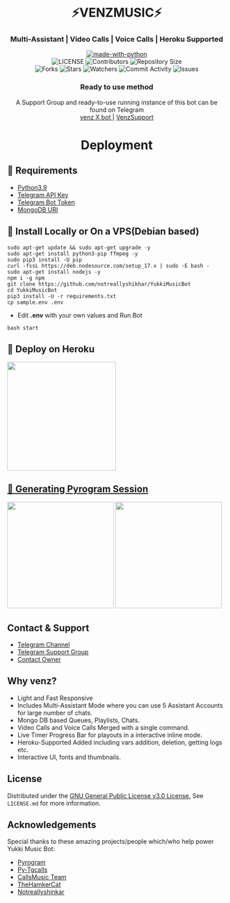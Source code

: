 <h1 align= center><b>⚡VENZMUSIC⚡</b></h1>
<h3 align = center> Multi-Assistant | Video Calls | Voice Calls | Heroku Supported</h3>

<p align="center">
<a href="https://python.org"><img src="http://forthebadge.com/images/badges/made-with-python.svg" alt="made-with-python"></a>
<br>
    <img src="https://img.shields.io/github/license/eldy020502/officialvenz?style=for-the-badge" alt="LICENSE">
    <img src="https://img.shields.io/github/contributors/eldy020502/officialvenz?style=for-the-badge" alt="Contributors">
    <img src="https://img.shields.io/github/repo-size/eldy020502/officialvenz?style=for-the-badge" alt="Repository Size"> <br>
    <img src="https://img.shields.io/github/forks/eldy020502/officialvenz?style=for-the-badge" alt="Forks">
    <img src="https://img.shields.io/github/stars/eldy020502/officialvenz?style=for-the-badge" alt="Stars">
    <img src="https://img.shields.io/github/watchers/eldy020502/officialvenz?style=for-the-badge" alt="Watchers">
    <img src="https://img.shields.io/github/commit-activity/w/eldy020502/officialvenz?style=for-the-badge" alt="Commit Activity">
    <img src="https://img.shields.io/github/issues/eldy020502/officialvenz?style=for-the-badge" alt="Issues">
</p>

<h3 align="center">
    Ready to use method
</h3>

<p align="center">
    A Support Group and ready-to-use running instance of this bot can be found on Telegram <br>
    <a href="https://t.me/venzastreambot"> venz X bot </a> |
    <a href="https://t.me/justvenzzz"> VenzSupport </a>
</p>
    
<h1 align="center">
   Deployment
</h1>

## 🔗 Requirements

- [Python3.9](https://www.python.org/downloads/release/python-390/)
- [Telegram API Key](https://docs.pyrogram.org/intro/setup#api-keys)
- [Telegram Bot Token](https://t.me/botfather)
- [MongoDB URI](https://telegra.ph/How-To-get-Mongodb-URI-04-06)


## 🔗 Install Locally or On a VPS(Debian based)

```console
sudo apt-get update && sudo apt-get upgrade -y
sudo apt-get install python3-pip ffmpeg -y
sudo pip3 install -U pip
curl -fssL https://deb.nodesource.com/setup_17.x | sudo -E bash -
sudo apt-get install nodejs -y
npm i -g npm
git clone https://github.com/notreallyshikhar/YukkiMusicBot
cd YukkiMusicBot
pip3 install -U -r requirements.txt
cp sample.env .env
```

- Edit <b>.env</b> with your own values and Run Bot

```console
bash start
```

## 🔗 Deploy on Heroku
<p>
<a href="https://dashboard.heroku.com/new?template=https://github.com/eldy020502/officialvenz/"><img src="https://img.shields.io/badge/Deploy%20To%20Heroku-blueviolet?style=for-the-badge&logo=heroku" width="250""/</a>  </p>

## 🔗 Generating Pyrogram Session
<p>
<a href="https://replit.com/@AaravxD/PyroStringSession#main.py"><img src="https://img.shields.io/badge/Generate%20On%20Repl-blueviolet?style=for-the-badge&logo=appveyor" width="245""/></a>
<a href="https://t.me/YukkiStringBot"><img src="https://img.shields.io/badge/TG%20String%20Gen%20Bot-blueviolet?style=for-the-badge&logo=appveyor" width="245""/></a></p>

## Contact & Support


- [Telegram Channel](https://t.me/someonefromyou")
- [Telegram Support Group](https://t.me/justvenzzz)
- [Contact Owner](https://t.me/vnotv)

## Why venz?
    
- Light and Fast Responsive
- Includes Multi-Assistant Mode where you can use 5 Assistant Accounts for large number of chats.
- Mongo DB based Queues, Playlists, Chats.
- Video Calls and Voice Calls Merged with a single command.
- Live Timer Progress Bar for playouts in a interactive inline mode.
- Heroku-Supported Added including vars addition, deletion, getting logs etc.
- Interactive UI, fonts and thumbnails.

## License

Distributed under the [GNU General Public License v3.0 License.](https://github.com/notreallyshikhar/YukkiMusicBot/blob/main/LICENSE) See `LICENSE.md` for more information.

## Acknowledgements

Special thanks to these amazing projects/people which/who help power Yukki Music Bot:

- [Pyrogram](https://github.com/pyrogram/pyrogram)
- [Py-Tgcalls](https://github.com/pytgcalls/pytgcalls)
- [CallsMusic Team](https://github.com/Callsmusic)
- [TheHamkerCat](https://github.com/TheHamkerCat)
- [Notreallyshinkar](https://github.com/Notreallyshinkar)

